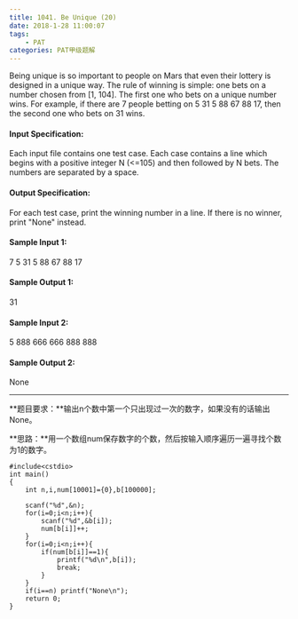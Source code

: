 ```yaml
---
title: 1041. Be Unique (20)
date: 2018-1-28 11:00:07
tags: 
	- PAT
categories: PAT甲级题解
---
```


Being unique is so important to people on Mars that even their lottery is designed in a unique way. The rule of winning is simple: one bets on a number chosen from [1, 104]. The first one who bets on a unique number wins. For example, if there are 7 people betting on 5 31 5 88 67 88 17, then the second one who bets on 31 wins.

#### Input Specification:

Each input file contains one test case. Each case contains a line which begins with a positive integer N (<=105) and then followed by N bets. The numbers are separated by a space.

#### Output Specification:

For each test case, print the winning number in a line. If there is no winner, print "None" instead.

#### Sample Input 1:
7 5 31 5 88 67 88 17
#### Sample Output 1:
31
#### Sample Input 2:
5 888 666 666 888 888
#### Sample Output 2:
None
***
**题目要求：**输出n个数中第一个只出现过一次的数字，如果没有的话输出None。

**思路：**用一个数组num保存数字的个数，然后按输入顺序遍历一遍寻找个数为1的数字。

```
#include<cstdio>
int main()
{
    int n,i,num[10001]={0},b[100000];

    scanf("%d",&n);
    for(i=0;i<n;i++){
        scanf("%d",&b[i]);
        num[b[i]]++;
    }
    for(i=0;i<n;i++){
        if(num[b[i]]==1){
            printf("%d\n",b[i]);
            break;
        }
    }
    if(i==n) printf("None\n");
    return 0;
}
```